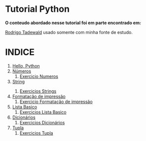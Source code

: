 <h1>Tutorial Python</h1>

<strong>O conteudo abordado nesse tutorial foi em parte encontrado em:</strong>
<p><a href = "https://nbviewer.jupyter.org/github/rtadewald/Python-Completo-UDEMY/tree/master/Notebooks%20Traduzidos/">Rodrigo Tadewald</a> usado somente com minha fonte de estudo.</p>



<h1>INDICE</h1>

<ol>
  <li><a href = "https://github.com/TassioSales/TutorialPython/blob/master/Notebooks/Hello_Python.ipynb">Hello, Python</a></li>
  <li><a href = "https://github.com/TassioSales/TutorialPython/blob/master/Notebooks/N%C3%BAmeros.ipynb">Números</a>
  <ol>
    <li><a href = "https://github.com/TassioSales/TutorialPython/blob/master/Exercicios%20Notebooks/exercicios_numeros.ipynb">Exercicio Numeros</a></li>
  </ol>
    </li>
  <li><a href = "https://github.com/TassioSales/TutorialPython/blob/master/Notebooks/Strins.ipynb">String<a></li>
  <ol>
    <li><a href = "https://github.com/TassioSales/TutorialPython/blob/master/Exercicios%20Notebooks/exercicio_string_um.ipynb">Exercicios Strings<a></li>
  </ol>
  <li><a href = "https://github.com/TassioSales/TutorialPython/blob/master/Notebooks/Formacao_de_impress%C3%A3o.ipynb">Formatação de impressão</a>
    <ol>
      <li><a = href = "https://github.com/TassioSales/TutorialPython/blob/master/Exercicios%20Notebooks/exercicio_formatacar_impressao.ipynb">Exercicio Formatação de impressão</a>
      </li>
    </ol>
    </li>
  <li><a href = "https://github.com/TassioSales/TutorialPython/blob/master/Notebooks/Listas.ipynb">Lista Basico</a>
       <ol>
         <li><a href = "https://github.com/TassioSales/TutorialPython/blob/master/Exercicios%20Notebooks/exercicio_lista.ipynb">Exercicios Lista Basico</a>
         </li>
       </ol>
  </li>
  <li><a = href = "https://github.com/TassioSales/TutorialPython/blob/master/Notebooks/Dicionarios.ipynb">Dicionários</a>
    <ol>
      <li><a href = "https://github.com/TassioSales/TutorialPython/blob/master/Exercicios%20Notebooks/exercicios_dicionario.ipynb">Exercicios Dicionários</a></li>
    </ol>
    </li>
  <li><a = href = "https://github.com/TassioSales/TutorialPython/blob/master/Notebooks/tuplas.ipynb">Tupla</a>
    <ol>
      <li><a href = "https://github.com/TassioSales/TutorialPython/blob/master/Exercicios%20Notebooks/exercicios_tupla.ipynb">Exercicios Tupla</a></li>
    </ol>
    </li>
</ol>
